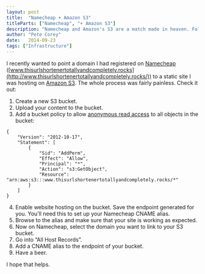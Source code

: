 ```yaml
---
layout: post
title:  "Namecheap + Amazon S3"
titleParts: ["Namecheap", "+ Amazon S3"]
description: "Namecheap and Amazon's S3 are a match made in heaven. Follow these steps to get both working together seamlessly."
author: "Pete Corey"
date:   2014-09-23
tags: ["Infrastructure"]
---
```


I recently wanted to point a domain I had registered on [Namecheap](https://www.namecheap.com/) ([www.thisurlshortenertotallyandcompletely.rocks](http://www.thisurlshortenertotallyandcompletely.rocks/)) to a static site I was hosting on [Amazon S3](http://aws.amazon.com/s3). The whole process was fairly painless. Check it out:

1. Create a new S3 bucket.
2. Upload your content to the bucket.
3. Add a bucket policy to allow [anonymous read access](http://docs.aws.amazon.com/AmazonS3/latest/dev/example-bucket-policies.html) to all objects in the bucket:
<pre><code class="language-javascript">{
    "Version": "2012-10-17",
    "Statement": [
        {
            "Sid": "AddPerm",
            "Effect": "Allow",
            "Principal": "*",
            "Action": "s3:GetObject",
            "Resource": "arn:aws:s3:::www.thisurlshortenertotallyandcompletely.rocks/*"
        }
    ]
}</code></pre>

4. Enable website hosting on the bucket. Save the endpoint generated for you. You’ll need this to set up your Namecheap CNAME alias.
5. Browse to the alias and make sure that your site is working as expected.
6. Now on Namecheap, select the domain you want to link to your S3 bucket.
7. Go into “All Host Records”.
8. Add a CNAME alias to the endpoint of your bucket.
9. Have a beer.

I hope that helps.

